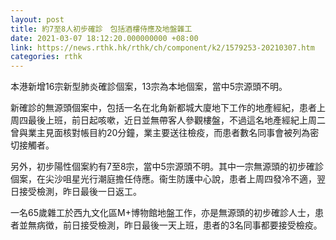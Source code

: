 ```yaml
---
layout: post
title: 約7至8人初步確診　包括酒樓侍應及地盤雜工
date: 2021-03-07 18:12:20.000000000 +08:00
link: https://news.rthk.hk/rthk/ch/component/k2/1579253-20210307.htm
categories: rthk
---
```


本港新增16宗新型肺炎確診個案，13宗為本地個案，當中5宗源頭不明。

新確診的無源頭個案中，包括一名在北角新都城大廈地下工作的地產經紀，患者上周四最後上班，前日起咳嗽，近日並無帶客人參觀樓盤，不過這名地產經紀上周二曾與業主見面核對帳目約20分鐘，業主要送往檢疫，而患者數名同事會被列為密切接觸者。

另外，初步陽性個案約有7至8宗，當中5宗源頭不明。其中一宗無源頭的初步確診個案，在尖沙咀星光行潮庭擔任侍應。衞生防護中心說，患者上周四發冷不適，翌日接受檢測，昨日最後一日返工。

一名65歲雜工於西九文化區M+博物館地盤工作，亦是無源頭的初步確診人士，患者並無病徴，前日接受檢測，昨日最後一天上班，患者的3名同事都要接受檢疫。
